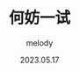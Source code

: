 ---
title: "何妨一试"
date: 2023.05.17
draft: false
desciption: "sssss"
author: "melody"
categories: ["GoLang"]
tags: ["mysql","golang"]
---